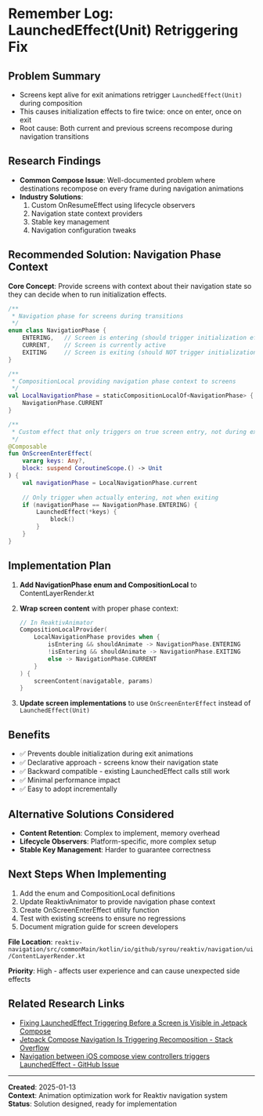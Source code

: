 # Remember Log: LaunchedEffect(Unit) Retriggering Fix

## Problem Summary
- Screens kept alive for exit animations retrigger `LaunchedEffect(Unit)` during composition
- This causes initialization effects to fire twice: once on enter, once on exit
- Root cause: Both current and previous screens recompose during navigation transitions

## Research Findings
- **Common Compose Issue**: Well-documented problem where destinations recompose on every frame during navigation animations
- **Industry Solutions**: 
  1. Custom OnResumeEffect using lifecycle observers
  2. Navigation state context providers
  3. Stable key management
  4. Navigation configuration tweaks

## Recommended Solution: Navigation Phase Context

**Core Concept**: Provide screens with context about their navigation state so they can decide when to run initialization effects.

```kotlin
/**
 * Navigation phase for screens during transitions
 */
enum class NavigationPhase {
    ENTERING,   // Screen is entering (should trigger initialization effects)
    CURRENT,    // Screen is currently active  
    EXITING     // Screen is exiting (should NOT trigger initialization effects)
}

/**
 * CompositionLocal providing navigation phase context to screens
 */
val LocalNavigationPhase = staticCompositionLocalOf<NavigationPhase> {
    NavigationPhase.CURRENT
}

/**
 * Custom effect that only triggers on true screen entry, not during exit animations
 */
@Composable
fun OnScreenEnterEffect(
    vararg keys: Any?,
    block: suspend CoroutineScope.() -> Unit
) {
    val navigationPhase = LocalNavigationPhase.current
    
    // Only trigger when actually entering, not when exiting
    if (navigationPhase == NavigationPhase.ENTERING) {
        LaunchedEffect(*keys) {
            block()
        }
    }
}
```

## Implementation Plan

1. **Add NavigationPhase enum and CompositionLocal** to ContentLayerRender.kt
2. **Wrap screen content** with proper phase context:
   ```kotlin
   // In ReaktivAnimator
   CompositionLocalProvider(
       LocalNavigationPhase provides when {
           isEntering && shouldAnimate -> NavigationPhase.ENTERING
           !isEntering && shouldAnimate -> NavigationPhase.EXITING  
           else -> NavigationPhase.CURRENT
       }
   ) {
       screenContent(navigatable, params)
   }
   ```

3. **Update screen implementations** to use `OnScreenEnterEffect` instead of `LaunchedEffect(Unit)`

## Benefits
- ✅ Prevents double initialization during exit animations
- ✅ Declarative approach - screens know their navigation state
- ✅ Backward compatible - existing LaunchedEffect calls still work
- ✅ Minimal performance impact
- ✅ Easy to adopt incrementally

## Alternative Solutions Considered
- **Content Retention**: Complex to implement, memory overhead
- **Lifecycle Observers**: Platform-specific, more complex setup
- **Stable Key Management**: Harder to guarantee correctness

## Next Steps When Implementing
1. Add the enum and CompositionLocal definitions
2. Update ReaktivAnimator to provide navigation phase context
3. Create OnScreenEnterEffect utility function
4. Test with existing screens to ensure no regressions
5. Document migration guide for screen developers

**File Location**: `reaktiv-navigation/src/commonMain/kotlin/io/github/syrou/reaktiv/navigation/ui/ContentLayerRender.kt`

**Priority**: High - affects user experience and can cause unexpected side effects

## Related Research Links
- [Fixing LaunchedEffect Triggering Before a Screen is Visible in Jetpack Compose](https://rokiran.medium.com/fixing-launchedeffect-triggering-before-a-screen-is-visible-in-jetpack-compose-dc8f4e3eeae8)
- [Jetpack Compose Navigation Is Triggering Recomposition - Stack Overflow](https://stackoverflow.com/questions/75251606/jetpack-compose-navigation-is-triggering-recomposition)
- [Navigation between iOS compose view controllers triggers LaunchedEffect - GitHub Issue](https://github.com/JetBrains/compose-multiplatform/issues/3890)

---
**Created**: 2025-01-13  
**Context**: Animation optimization work for Reaktiv navigation system  
**Status**: Solution designed, ready for implementation